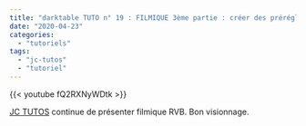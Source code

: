 ```yaml
---
title: "darktable TUTO n° 19 : FILMIQUE 3ème partie : créer des préréglages et les utiliser"
date: "2020-04-23"
categories: 
  - "tutoriels"
tags: 
  - "jc-tutos"
  - "tutoriel"
---
```


{{< youtube fQ2RXNyWDtk >}}

[JC TUTOS](https://www.youtube.com/channel/UChkmJoz4r375C6F2eym99YQ) continue de présenter filmique RVB. Bon visionnage.
